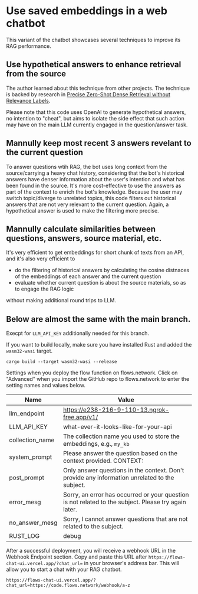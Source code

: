 # Use saved embeddings in a web chatbot

This variant of the chatbot showcases several techniques to improve its RAG performance.


## Use hypothetical answers to enhance retrieval from the source

The author learned about this technique from other projects. The technique is backed by research in [Precise Zero-Shot Dense Retrieval without Relevance Labels](https://arxiv.org/abs/2212.10496).

Please note that this code uses OpenAI to generate hypothetical answers, no intention to "cheat", but aims to isolate the side effect that such action may have on the main LLM currently engaged in the question/answer task. 


## Mannully keep most recent 3 answers revelant to the current question

To answer questions wtih RAG, the bot uses long context from the source/carrying a heavy chat history, considering that the bot's historical answers have denser information about the user's intention and what has been found in the source. It's more cost-effective to use the answers as part of the context to enrich the bot's knowledge. Because the user may switch topic/diverge to unrelated topics, this code filters out historical answers that are not very relevant to the current question. Again, a hypothetical answer is used to make the filtering more precise.


## Mannully calculate similarities between questions, answers, source material, etc.

It's very efficient to get embeddings for short chunk of texts from an API, and it's also very efficient to 
- do the filtering of historical answers by calculating the cosine distnaces of the embeddings of each answer and the current question
- evaluate whether current question is about the source materials, so as to engage the RAG logic

without making additional round trips to LLM.

## Below are almost the same with the main branch.

Execpt for `LLM_API_KEY` additionally needed for this branch.

If you want to build locally, make sure you have installed Rust and added the `wasm32-wasi` target.

```
cargo build --target wasm32-wasi --release
```

Settings when you deploy the flow function on flows.network.
Click on "Advanced" when you import the GitHub repo to flows.network to enter the setting names and values below.

| Name             | Value                                                                                       |
| ---------------- | ------------------------------------------------------------------------------------------- |
| llm_endpoint | https://e238-216-9-110-13.ngrok-free.app/v1/ |
| LLM_API_KEY | what-ever-it-looks-like-for-your-api | 
| collection_name | The collection name you used to store the embeddings, e.g., `my_kb` |
| system_prompt | Please answer the question based on the context provided. CONTEXT:  |
| post_prompt | Only answer questions in the context. Don't provide any information unrelated to the subject. |
| error_mesg | Sorry, an error has occurred or your question is not related to the subject. Please try again later. |
| no_answer_mesg | Sorry, I cannot answer questions that are not related to the subject. |
| RUST_LOG | debug  |

After a successful deployment, you will receive a webhook URL in the Webhook Endpoint section. Copy and paste this URL after `https://flows-chat-ui.vercel.app/?chat_url=` in your browser's address bar. This will allow you to start a chat with your RAG chatbot.

```
https://flows-chat-ui.vercel.app/?chat_url=https://code.flows.network/webhook/a-z
```






